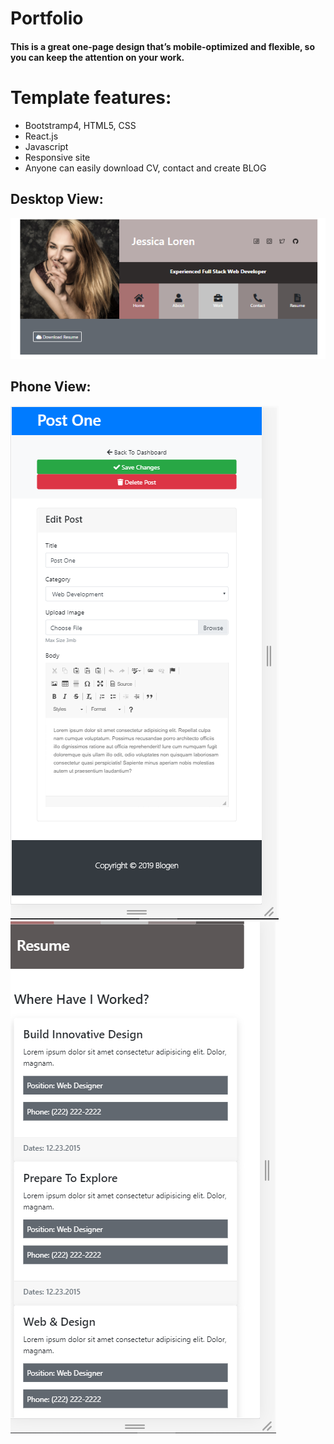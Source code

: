 # Portfolio
#### This is a great one-page design that’s mobile-optimized and flexible, so you can keep the attention on your work.
# Template features:
- Bootstramp4, HTML5, CSS
- React.js
- Javascript
- Responsive site
- Anyone can easily download CV, contact and create BLOG 

## Desktop View:

![Site Preview](Annotation.png)

## Phone View:

![Site Preview](phone.PNG)    ![Site Preview](phone1.PNG)
